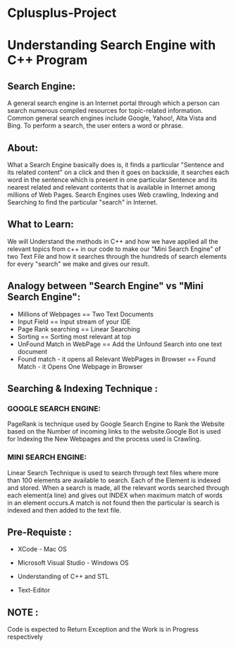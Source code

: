 # Cplusplus-Project
# Understanding Search Engine with C++ Program
## Search Engine: 

A general search engine is an Internet portal through which a person can search numerous compiled resources for topic-related information. Common general search engines include Google, Yahoo!, Alta Vista and Bing. To perform a search, the user enters a word or phrase. 

## About:

What a Search Engine basically does is, it finds a particular "Sentence and its related content" on a click and then it goes on backside, it searches  each word in the sentence which is present in one particular Sentence and its nearest related and relevant contents that is available in Internet among millions of Web Pages. Search Engines uses Web crawling, Indexing and Searching to find the particular "search" in Internet.


## What to Learn:

We will Understand the methods in C++ and how we have applied all the relevant topics from c++ in our code to make our "Mini Search Engine" of two Text File and how it searches through the hundreds of search elements for every "search" we make and gives our result.

## Analogy between "Search Engine" vs "Mini Search Engine":

* Millions of Webpages  ==   Two Text Documents
* Input Field  ==  Input stream of your IDE
* Page Rank searching  == Linear Searching
* Sorting  == Sorting most relevant at top
* UnFound Match in WebPage  ==  Add the Unfound Search into one text document
* Found match - it opens all Relevant WebPages in Browser ==  Found Match - it Opens One Webpage in Browser


## Searching & Indexing Technique :

### GOOGLE SEARCH ENGINE:
PageRank is technique used by Google Search Engine to Rank the Website based on the Number of incoming links to the website.Google Bot is used for Indexing the New Webpages and the process used is Crawling. 

### MINI SEARCH ENGINE:
Linear Search Technique is used to search through text files where more than 100 elements are available to search. Each of the Element is indexed and stored. When a search is made, all the relevant words searched through each element(a line) and gives out INDEX when maximum match of words in an element occurs.A match is not found then the particular is search is indexed and then added to the text file.

## Pre-Requiste :

+ XCode - Mac OS

+ Microsoft Visual Studio - Windows OS

+ Understanding of C++ and STL

+ Text-Editor

## NOTE : 

Code is expected to Return Exception and the Work is in Progress respectively


